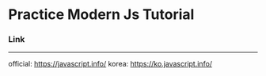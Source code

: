 # Practice Modern Js Tutorial
  
  
### Link
---
official: https://javascript.info/
korea: https://ko.javascript.info/